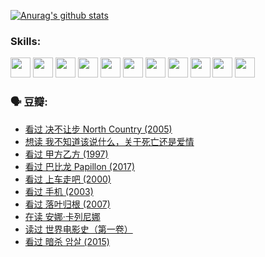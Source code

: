 
[![Anurag's github stats](https://github-readme-stats.vercel.app/api?username=w940853815)](https://github.com/anuraghazra/github-readme-stats)

### Skills:

<code><img height="32" src="https://cdn.jsdelivr.net/npm/simple-icons@v5/icons/python.svg"></code>
<code><img height="32" src="https://cdn.jsdelivr.net/npm/simple-icons@v5/icons/javascript.svg"></code>
<code><img height="32" src="https://cdn.jsdelivr.net/npm/simple-icons@v5/icons/django.svg"></code>
<code><img height="32" src="https://cdn.jsdelivr.net/npm/simple-icons@v5/icons/flask.svg"></code>
<code><img height="32" src="https://cdn.jsdelivr.net/npm/simple-icons@v5/icons/vuetify.svg"></code>
<code><img height="32" src="https://cdn.jsdelivr.net/npm/simple-icons@v5/icons/git.svg"></code>
<code><img height="32" src="https://cdn.jsdelivr.net/npm/simple-icons@v5/icons/docker.svg"></code>
<code><img height="32" src="https://cdn.jsdelivr.net/npm/simple-icons@v5/icons/postgresql.svg"></code>
<code><img height="32" src="https://cdn.jsdelivr.net/npm/simple-icons@v5/icons/elasticsearch.svg"></code>
<code><img height="32" src="https://cdn.jsdelivr.net/npm/simple-icons@v5/icons/macos.svg"></code>
<code><img height="32" src="https://cdn.jsdelivr.net/npm/simple-icons@v5/icons/linux.svg"></code>

### 🗣 豆瓣:

<!-- DOUBAN-ACTIVITIES:START -->
- [看过 决不让步 North Country‎ (2005)](https://www.douban.com/people/136069238/status/3660051849/?_i=37655462)
- [想读 我不知道该说什么，关于死亡还是爱情](https://www.douban.com/people/136069238/status/3653363833/?_i=37655462)
- [看过 甲方乙方‎ (1997)](https://www.douban.com/people/136069238/status/3651577723/?_i=37655462)
- [看过 巴比龙 Papillon‎ (2017)](https://www.douban.com/people/136069238/status/3645198699/?_i=37655462)
- [看过 上车走吧‎ (2000)](https://www.douban.com/people/136069238/status/3637719305/?_i=37655462)
- [看过 手机‎ (2003)](https://www.douban.com/people/136069238/status/3637051304/?_i=37655462)
- [看过 落叶归根‎ (2007)](https://www.douban.com/people/136069238/status/3630316395/?_i=37655462)
- [在读 安娜·卡列尼娜](https://www.douban.com/people/136069238/status/3625420280/?_i=37655462)
- [读过 世界电影史（第一卷）](https://www.douban.com/people/136069238/status/3625419209/?_i=37655462)
- [看过 暗杀 암살‎ (2015)](https://www.douban.com/people/136069238/status/3621839871/?_i=37655462)
<!-- DOUBAN-ACTIVITIES:END -->
<!--
**w940853815/w940853815** is a ✨ _special_ ✨ repository because its `README.md` (this file) appears on your GitHub profile.

Here are some ideas to get you started:

- 🔭 I’m currently working on ...
- 🌱 I’m currently learning ...
- 👯 I’m looking to collaborate on ...
- 🤔 I’m looking for help with ...
- 💬 Ask me about ...
- 📫 How to reach me: ...
- 😄 Pronouns: ...
- ⚡ Fun fact: ...
-->
